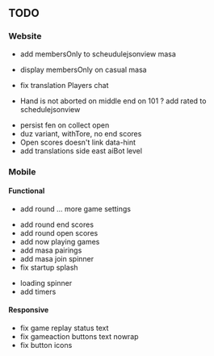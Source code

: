 ## TODO

### Website

* add membersOnly to scheudulejsonview masa
* display membersOnly on casual masa
* fix translation Players chat

* Hand is not aborted on middle end on 101
? add rated to schedulejsonview
+ persist fen on collect open
+ duz variant, withTore, no end scores
+ Open scores doesn't link data-hint
+ add translations
  side east
  aiBot level

### Mobile
  #### Functional
  + add round ... more game settings
  * add round end scores
  * add round open scores
  * add now playing games
  * add masa pairings
  * add masa join spinner
  * fix startup splash
  + loading spinner
  + add timers

  #### Responsive
  * fix game replay status text
  * fix gameaction buttons text nowrap
  * fix button icons
